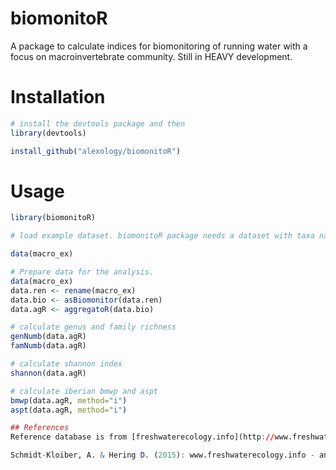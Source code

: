 # biomonitoR
A package to calculate indices for biomonitoring of running water with a focus on macroinvertebrate community. 
Still in HEAVY development.


# Installation

```R
# install the devtools package and then
library(devtools)

install_github("alexology/biomonitoR")
```
# Usage

```R
library(biomonitoR)

# load example dataset. biomonitoR package needs a dataset with taxa names in the first column called "Taxa" and samples on the columns. Take a look to macro_ex for an example:

data(macro_ex)

# Prepare data for the analysis.
data(macro_ex)
data.ren <- rename(macro_ex)
data.bio <- asBiomonitor(data.ren)
data.agR <- aggregatoR(data.bio)

# calculate genus and family richness
genNumb(data.agR)
famNumb(data.agR)

# calculate shannon index
shannon(data.agR)

# calculate iberian bmwp and aspt
bmwp(data.agR, method="i")
aspt(data.agR, method="i")

## References
Reference database is from [freshwaterecology.info](http://www.freshwaterecology.info/).

Schmidt-Kloiber, A. & Hering D. (2015): www.freshwaterecology.info - an online tool that unifies, standardises and codifies more than 20,000 European freshwater organisms and their ecological preferences. Ecological Indicators 53: 271-282. doi: 10.1016/j.ecolind.2015.02.007

